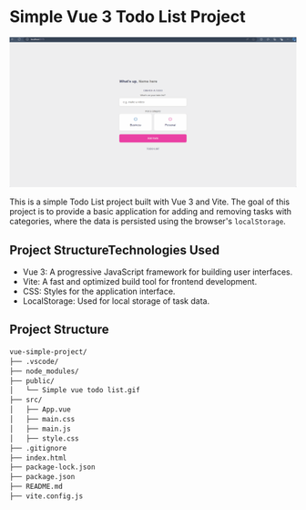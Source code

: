 # Simple Vue 3 Todo List Project

![Vue Simple Todo List](./public/simple_vue_todo_list.gif)

This is a simple Todo List project built with Vue 3 and Vite. The goal of this project is to provide a basic application for adding and removing tasks with categories, where the data is persisted using the browser's `localStorage`.

## Project StructureTechnologies Used
- Vue 3: A progressive JavaScript framework for building user interfaces.
- Vite: A fast and optimized build tool for frontend development.
- CSS: Styles for the application interface.
- LocalStorage: Used for local storage of task data.

## Project Structure

```bash
vue-simple-project/
├── .vscode/
├── node_modules/
├── public/
│   └── Simple vue todo list.gif
├── src/
│   ├── App.vue
│   ├── main.css
│   ├── main.js
│   ├── style.css
├── .gitignore
├── index.html
├── package-lock.json
├── package.json
├── README.md
├── vite.config.js
```
